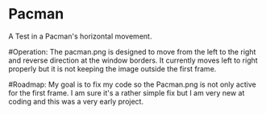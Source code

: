 # Pacman
A Test in a Pacman's horizontal movement.

#Operation:
The pacman.png is designed to move from the left to the right and reverse direction at the window borders. It currently moves left to right properly but it is not keeping the image outside the first frame.

#Roadmap:
My goal is to fix my code so the Pacman.png is not only active for the first frame. I am sure it's a rather simple fix but I am very new at coding and this was a very early project.
